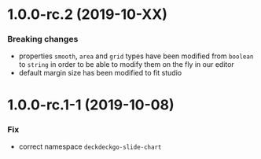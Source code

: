 <a name="1.0.0-rc.2"></a>
# 1.0.0-rc.2 (2019-10-XX)

### Breaking changes

*  properties `smooth`, `area` and `grid` types have been modified from `boolean` to `string` in order to be able to modify them on the fly in our editor
* default margin size has been modified to fit studio

<a name="1.0.0-rc.1-1"></a>
# 1.0.0-rc.1-1 (2019-10-08)

### Fix

* correct namespace `deckdeckgo-slide-chart`
